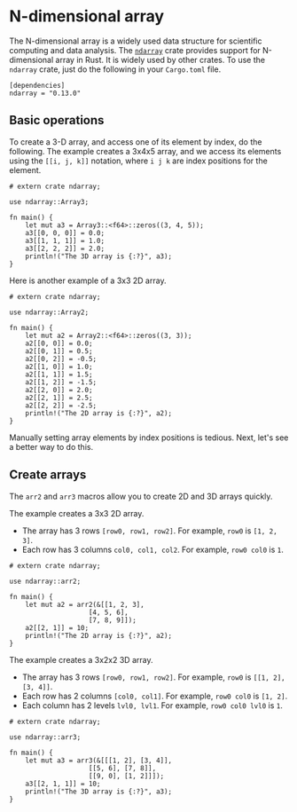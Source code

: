 # N-dimensional array

The N-dimensional array is a widely used data structure for scientific 
computing and data analysis. The [`ndarray`](https://crates.io/crates/ndarray) crate provides support for
N-dimensional array in Rust. It is widely used by other crates.
To use the `ndarray` crate, just do the following in your `Cargo.toml` file.

```
[dependencies]
ndarray = "0.13.0"
```

## Basic operations

To create a 3-D array, and access one of its element by index, do the following.
The example creates a 3x4x5 array, and we access its elements using the 
`[[i, j, k]]` notation, where `i j k` are index positions for the element.

```rust,editable
# extern crate ndarray;

use ndarray::Array3;

fn main() {
    let mut a3 = Array3::<f64>::zeros((3, 4, 5));
    a3[[0, 0, 0]] = 0.0;
    a3[[1, 1, 1]] = 1.0;
    a3[[2, 2, 2]] = 2.0;
    println!("The 3D array is {:?}", a3);
}
```

Here is another example of a 3x3 2D array.

```rust,editable
# extern crate ndarray;

use ndarray::Array2;

fn main() {
    let mut a2 = Array2::<f64>::zeros((3, 3));
    a2[[0, 0]] = 0.0;
    a2[[0, 1]] = 0.5;
    a2[[0, 2]] = -0.5;
    a2[[1, 0]] = 1.0;
    a2[[1, 1]] = 1.5;
    a2[[1, 2]] = -1.5;
    a2[[2, 0]] = 2.0;
    a2[[2, 1]] = 2.5;
    a2[[2, 2]] = -2.5;
    println!("The 2D array is {:?}", a2);
}
```

Manually setting array elements by index positions is tedious. Next, let's see a better way to do this.

## Create arrays

The `arr2` and `arr3` macros allow you to create 2D and 3D arrays quickly.

The example creates a 3x3 2D array.

- The array has 3 rows `[row0, row1, row2]`. For example, `row0` is `[1, 2, 3]`.
- Each row has 3 columns `col0, col1, col2`. For example, `row0 col0` is `1`.

```rust,editable
# extern crate ndarray;

use ndarray::arr2;

fn main() {
    let mut a2 = arr2(&[[1, 2, 3],
                    [4, 5, 6],
                    [7, 8, 9]]);
    a2[[2, 1]] = 10;
    println!("The 2D array is {:?}", a2);
}
```

The example creates a 3x2x2 3D array. 

- The array has 3 rows `[row0, row1, row2]`. For example, `row0` is `[[1, 2], [3, 4]]`.
- Each row has 2 columns `[col0, col1]`. For example, `row0 col0` is `[1, 2]`.
- Each column has 2 levels `lvl0, lvl1`. For example, `row0 col0 lvl0` is `1`. 

```rust,editable
# extern crate ndarray;

use ndarray::arr3;

fn main() {
    let mut a3 = arr3(&[[[1, 2], [3, 4]],
                    [[5, 6], [7, 8]],
                    [[9, 0], [1, 2]]]);
    a3[[2, 1, 1]] = 10;
    println!("The 3D array is {:?}", a3);
}
```

